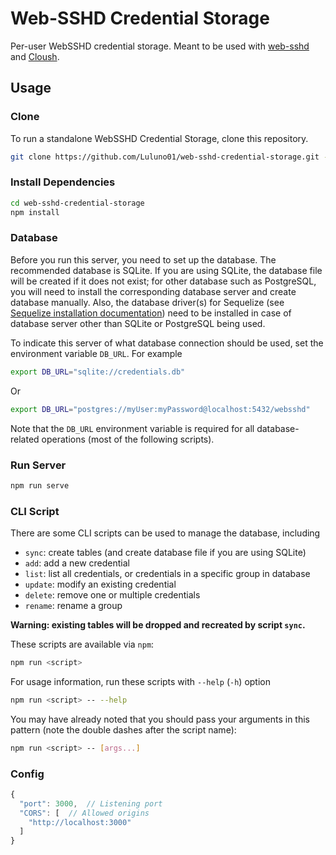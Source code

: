 # Web-SSHD Credential Storage

Per-user WebSSHD credential storage. Meant to be used with [web-sshd](https://github.com/Luluno01/web-sshd) and [Cloush](https://github.com/Luluno01/cloush).

## Usage

### Clone

To run a standalone WebSSHD Credential Storage, clone this repository.

```bash
git clone https://github.com/Luluno01/web-sshd-credential-storage.git --depth=1
```

### Install Dependencies

```bash
cd web-sshd-credential-storage
npm install
```

### Database

Before you run this server, you need to set up the database. The recommended database is SQLite. If you are using SQLite, the database file will be created if it does not exist; for other database such as PostgreSQL, you will need to install the corresponding database server and create database manually. Also, the database driver(s) for Sequelize (see [Sequelize installation documentation](https://sequelize.org/master/manual/getting-started.html#installing)) need to be installed in case of database server other than SQLite or PostgreSQL being used.

To indicate this server of what database connection should be used, set the environment variable `DB_URL`. For example

```bash
export DB_URL="sqlite://credentials.db"
```

Or

```bash
export DB_URL="postgres://myUser:myPassword@localhost:5432/websshd"
```

Note that the `DB_URL` environment variable is required for all database-related operations (most of the following scripts).

### Run Server

```bash
npm run serve
```

### CLI Script

There are some CLI scripts can be used to manage the database, including

* `sync`: create tables (and create database file if you are using SQLite)
* `add`: add a new credential
* `list`: list all credentials, or credentials in a specific group in database
* `update`: modify an existing credential
* `delete`: remove one or multiple credentials
* `rename`: rename a group

**Warning: existing tables will be dropped and recreated by script `sync`.**

These scripts are available via `npm`:

```bash
npm run <script>
```

For usage information, run these scripts with `--help` (`-h`) option

```bash
npm run <script> -- --help
```

You may have already noted that you should pass your arguments in this pattern (note the double dashes after the script name):

```bash
npm run <script> -- [args...]
```

### Config

```JavaScript
{
  "port": 3000,  // Listening port
  "CORS": [  // Allowed origins
    "http://localhost:3000"
  ]
}
```
